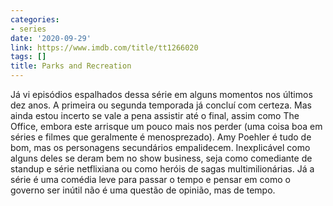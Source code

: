 ```yaml
---
categories:
- series
date: '2020-09-29'
link: https://www.imdb.com/title/tt1266020
tags: []
title: Parks and Recreation
---
```


Já vi episódios espalhados dessa série em alguns momentos nos últimos dez anos. A primeira ou segunda temporada já concluí com certeza. Mas ainda estou incerto se vale a pena assistir até o final, assim como The Office, embora este arrisque um pouco mais nos perder (uma coisa boa em séries e filmes que geralmente é menosprezado). Amy Poehler é tudo de bom, mas os personagens secundários empalidecem. Inexplicável como alguns deles se deram bem no show business, seja como comediante de standup e série netflixiana ou como heróis de sagas multimilionárias. Já a série é uma comédia leve para passar o tempo e pensar em como o governo ser inútil não é uma questão de opinião, mas de tempo.